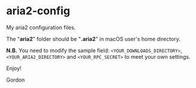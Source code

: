 # aria2-config
My aria2 configuration files.

The "**aria2**" folder should be "**.aria2**" in macOS user's home directory.

**N.B.** You need to modify the sample field: `<YOUR_DOWNLOADS_DIRECTORY>`, `<YOUR_ARIA2_DIRECTORY>` and `<YOUR_RPC_SECRET>` to meet your own settings.

Enjoy!

Gordon
